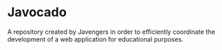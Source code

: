 # Javocado
A repository created by Javengers in order to efficiently coordinate the development of a web application for educational purposes.
